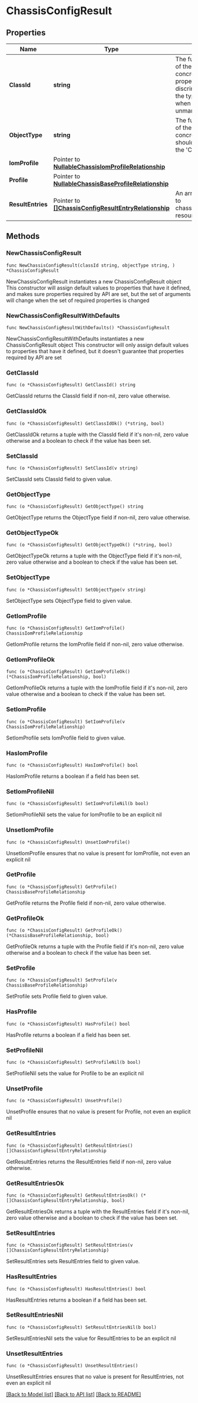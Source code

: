 # ChassisConfigResult

## Properties

Name | Type | Description | Notes
------------ | ------------- | ------------- | -------------
**ClassId** | **string** | The fully-qualified name of the instantiated, concrete type. This property is used as a discriminator to identify the type of the payload when marshaling and unmarshaling data. | [default to "chassis.ConfigResult"]
**ObjectType** | **string** | The fully-qualified name of the instantiated, concrete type. The value should be the same as the &#39;ClassId&#39; property. | [default to "chassis.ConfigResult"]
**IomProfile** | Pointer to [**NullableChassisIomProfileRelationship**](ChassisIomProfileRelationship.md) |  | [optional] 
**Profile** | Pointer to [**NullableChassisBaseProfileRelationship**](ChassisBaseProfileRelationship.md) |  | [optional] 
**ResultEntries** | Pointer to [**[]ChassisConfigResultEntryRelationship**](ChassisConfigResultEntryRelationship.md) | An array of relationships to chassisConfigResultEntry resources. | [optional] 

## Methods

### NewChassisConfigResult

`func NewChassisConfigResult(classId string, objectType string, ) *ChassisConfigResult`

NewChassisConfigResult instantiates a new ChassisConfigResult object
This constructor will assign default values to properties that have it defined,
and makes sure properties required by API are set, but the set of arguments
will change when the set of required properties is changed

### NewChassisConfigResultWithDefaults

`func NewChassisConfigResultWithDefaults() *ChassisConfigResult`

NewChassisConfigResultWithDefaults instantiates a new ChassisConfigResult object
This constructor will only assign default values to properties that have it defined,
but it doesn't guarantee that properties required by API are set

### GetClassId

`func (o *ChassisConfigResult) GetClassId() string`

GetClassId returns the ClassId field if non-nil, zero value otherwise.

### GetClassIdOk

`func (o *ChassisConfigResult) GetClassIdOk() (*string, bool)`

GetClassIdOk returns a tuple with the ClassId field if it's non-nil, zero value otherwise
and a boolean to check if the value has been set.

### SetClassId

`func (o *ChassisConfigResult) SetClassId(v string)`

SetClassId sets ClassId field to given value.


### GetObjectType

`func (o *ChassisConfigResult) GetObjectType() string`

GetObjectType returns the ObjectType field if non-nil, zero value otherwise.

### GetObjectTypeOk

`func (o *ChassisConfigResult) GetObjectTypeOk() (*string, bool)`

GetObjectTypeOk returns a tuple with the ObjectType field if it's non-nil, zero value otherwise
and a boolean to check if the value has been set.

### SetObjectType

`func (o *ChassisConfigResult) SetObjectType(v string)`

SetObjectType sets ObjectType field to given value.


### GetIomProfile

`func (o *ChassisConfigResult) GetIomProfile() ChassisIomProfileRelationship`

GetIomProfile returns the IomProfile field if non-nil, zero value otherwise.

### GetIomProfileOk

`func (o *ChassisConfigResult) GetIomProfileOk() (*ChassisIomProfileRelationship, bool)`

GetIomProfileOk returns a tuple with the IomProfile field if it's non-nil, zero value otherwise
and a boolean to check if the value has been set.

### SetIomProfile

`func (o *ChassisConfigResult) SetIomProfile(v ChassisIomProfileRelationship)`

SetIomProfile sets IomProfile field to given value.

### HasIomProfile

`func (o *ChassisConfigResult) HasIomProfile() bool`

HasIomProfile returns a boolean if a field has been set.

### SetIomProfileNil

`func (o *ChassisConfigResult) SetIomProfileNil(b bool)`

 SetIomProfileNil sets the value for IomProfile to be an explicit nil

### UnsetIomProfile
`func (o *ChassisConfigResult) UnsetIomProfile()`

UnsetIomProfile ensures that no value is present for IomProfile, not even an explicit nil
### GetProfile

`func (o *ChassisConfigResult) GetProfile() ChassisBaseProfileRelationship`

GetProfile returns the Profile field if non-nil, zero value otherwise.

### GetProfileOk

`func (o *ChassisConfigResult) GetProfileOk() (*ChassisBaseProfileRelationship, bool)`

GetProfileOk returns a tuple with the Profile field if it's non-nil, zero value otherwise
and a boolean to check if the value has been set.

### SetProfile

`func (o *ChassisConfigResult) SetProfile(v ChassisBaseProfileRelationship)`

SetProfile sets Profile field to given value.

### HasProfile

`func (o *ChassisConfigResult) HasProfile() bool`

HasProfile returns a boolean if a field has been set.

### SetProfileNil

`func (o *ChassisConfigResult) SetProfileNil(b bool)`

 SetProfileNil sets the value for Profile to be an explicit nil

### UnsetProfile
`func (o *ChassisConfigResult) UnsetProfile()`

UnsetProfile ensures that no value is present for Profile, not even an explicit nil
### GetResultEntries

`func (o *ChassisConfigResult) GetResultEntries() []ChassisConfigResultEntryRelationship`

GetResultEntries returns the ResultEntries field if non-nil, zero value otherwise.

### GetResultEntriesOk

`func (o *ChassisConfigResult) GetResultEntriesOk() (*[]ChassisConfigResultEntryRelationship, bool)`

GetResultEntriesOk returns a tuple with the ResultEntries field if it's non-nil, zero value otherwise
and a boolean to check if the value has been set.

### SetResultEntries

`func (o *ChassisConfigResult) SetResultEntries(v []ChassisConfigResultEntryRelationship)`

SetResultEntries sets ResultEntries field to given value.

### HasResultEntries

`func (o *ChassisConfigResult) HasResultEntries() bool`

HasResultEntries returns a boolean if a field has been set.

### SetResultEntriesNil

`func (o *ChassisConfigResult) SetResultEntriesNil(b bool)`

 SetResultEntriesNil sets the value for ResultEntries to be an explicit nil

### UnsetResultEntries
`func (o *ChassisConfigResult) UnsetResultEntries()`

UnsetResultEntries ensures that no value is present for ResultEntries, not even an explicit nil

[[Back to Model list]](../README.md#documentation-for-models) [[Back to API list]](../README.md#documentation-for-api-endpoints) [[Back to README]](../README.md)


